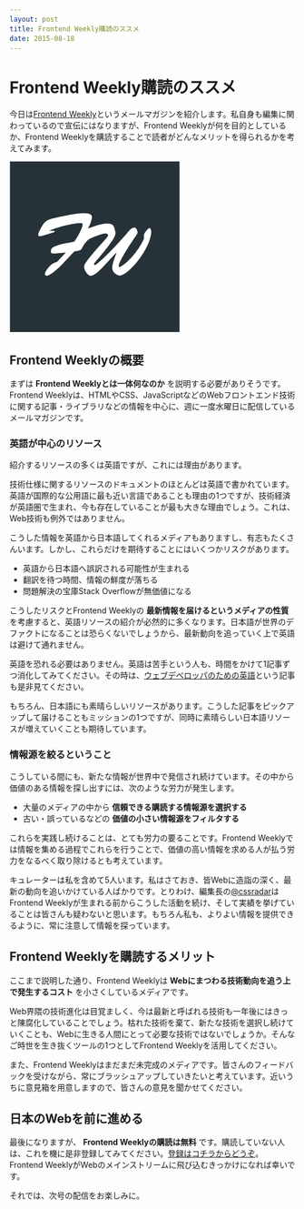 ```yaml
---
layout: post
title: Frontend Weekly購読のススメ
date: 2015-08-18
---
```


# Frontend Weekly購読のススメ

今日は[Frontend Weekly](http://frontendweekly.tokyo)というメールマガジンを紹介します。私自身も編集に関わっているので宣伝にはなりますが、Frontend Weeklyが何を目的としているか、Frontend Weeklyを購読することで読者がどんなメリットを得られるかを考えてみます。

![Frontend Weekly](/img/posts/2015/frontend-weekly/logo.png)

## Frontend Weeklyの概要

まずは **Frontend Weeklyとは一体何なのか** を説明する必要がありそうです。Frontend Weeklyは、HTMLやCSS、JavaScriptなどのWebフロントエンド技術に関する記事・ライブラリなどの情報を中心に、週に一度水曜日に配信しているメールマガジンです。

### 英語が中心のリソース

紹介するリソースの多くは英語ですが、これには理由があります。

技術仕様に関するリソースのドキュメントのほとんどは英語で書かれています。英語が国際的な公用語に最も近い言語であることも理由の1つですが、技術経済が英語圏で生まれ、今も存在していることが最も大きな理由でしょう。これは、Web技術も例外ではありません。

こうした情報を英語から日本語してくれるメディアもありますし、有志もたくさんいます。しかし、これらだけを期待することにはいくつかリスクがあります。

- 英語から日本語へ誤訳される可能性が生まれる
- 翻訳を待つ時間、情報の鮮度が落ちる
- 問題解決の宝庫Stack Overflowが無価値になる

こうしたリスクとFrontend Weeklyの **最新情報を届けるというメディアの性質** を考慮すると、英語リソースの紹介が必然的に多くなります。日本語が世界のデファクトになることは恐らくないでしょうから、最新動向を追っていく上で英語は避けて通れません。

英語を恐れる必要はありません。英語は苦手という人も、時間をかけて1記事ずつ消化してみてください。その時は、[ウェブデベロッパのための英語](http://css.studiomohawk.com/english/2012/01/29/reading-english-is-not-so-hard/)という記事も是非見てください。

もちろん、日本語にも素晴らしいリソースがあります。こうした記事をピックアップして届けることもミッションの1つですが、同時に素晴らしい日本語リソースが増えていくことも期待しています。

### 情報源を絞るということ

こうしている間にも、新たな情報が世界中で発信され続けています。その中から価値のある情報を探し出すには、次のような労力が発生します。

- 大量のメディアの中から **信頼できる購読する情報源を選択する**
- 古い・誤っているなどの **価値の小さい情報源をフィルタする**

これらを実践し続けることは、とても労力の要ることです。Frontend Weeklyでは情報を集める過程でこれらを行うことで、価値の高い情報を求める人が払う労力をなるべく取り除けるとも考えています。

キュレーターは私を含めて5人います。私はさておき、皆Webに造詣の深く、最新の動向を追いかけている人ばかりです。とりわけ、編集長の[@cssradar](http://twitter.com/cssradar)はFrontend Weeklyが生まれる前からこうした活動を続け、そして実績を挙げていることは皆さんも疑わないと思います。もちろん私も、よりよい情報を提供できるように、常に注意して情報を探っています。

## Frontend Weeklyを購読するメリット

ここまで説明した通り、Frontend Weeklyは **Webにまつわる技術動向を追う上で発生するコスト** を小さくしているメディアです。

Web界隈の技術進化は目覚ましく、今は最新と呼ばれる技術も一年後にはきっと陳腐化していることでしょう。枯れた技術を棄て、新たな技術を選択し続けていくことも、Webに生きる人間にとって必要な技術ではないでしょうか。そんなご時世を生き抜くツールの1つとしてFrontend Weeklyを活用してください。

また、Frontend Weeklyはまだまだ未完成のメディアです。皆さんのフィードバックを受けながら、常にブラッシュアップしていきたいと考えています。近いうちに意見箱を用意しますので、皆さんの意見を聞かせてください。

## 日本のWebを前に進める

最後になりますが、 **Frontend Weeklyの購読は無料** です。購読していない人は、これを機に是非登録してみてください。[登録はコチラからどうぞ](http://frontendweekly.tokyo)。Frontend WeeklyがWebのメインストリームに飛び込むきっかけになれば幸いです。

それでは、次号の配信をお楽しみに。
